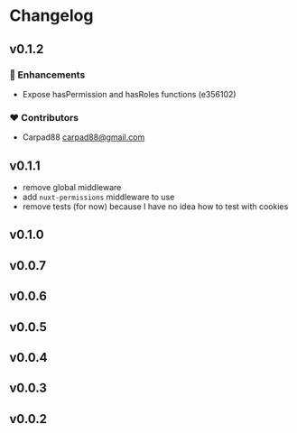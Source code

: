 # Changelog

## v0.1.2


### 🚀 Enhancements

  - Expose hasPermission and hasRoles functions (e356102)

### ❤️  Contributors

- Carpad88 <carpad88@gmail.com>

## v0.1.1

- remove global middleware
- add `nuxt-permissions` middleware to use
- remove tests (for now) because I have no idea how to test with cookies

## v0.1.0

## v0.0.7

## v0.0.6

## v0.0.5

## v0.0.4

## v0.0.3

## v0.0.2
